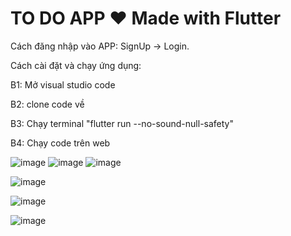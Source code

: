 # TO DO APP ❤️ Made with Flutter
Cách đăng nhập vào APP: SignUp -> Login.

Cách cài đặt và chạy ứng dụng:

B1: Mở visual studio code

B2: clone code về

B3: Chạy terminal "flutter run --no-sound-null-safety"

B4: Chạy code trên web


![image](https://github.com/LYNGOCBACH/project/assets/125987097/29592b80-97c1-4f24-a75d-64f920a49b89)
![image](https://github.com/LYNGOCBACH/project/assets/125987097/dd0dd4cf-06cb-498d-9c07-4e0d13363538)
![image](https://github.com/LYNGOCBACH/project/assets/125987097/414104a4-cc61-4244-82ec-9f0c6463b3fe)

![image](https://github.com/LYNGOCBACH/project/assets/125987097/760156db-f1d0-4e56-9071-ef31ce575166)

![image](https://github.com/LYNGOCBACH/project/assets/125987097/5dbe135a-cd9b-4910-9f6d-f4ae33a67412)

![image](https://github.com/LYNGOCBACH/project/assets/125987097/b292b3bf-981a-4aae-8d51-a02f39f1db03)


